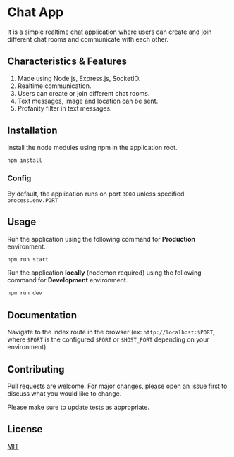 # Chat App

It is a simple realtime chat application where users can create and join different chat rooms and communicate with each other.

## Characteristics & Features

1. Made using Node.js, Express.js, SocketIO.
2. Realtime communication.
3. Users can create or join different chat rooms.
4. Text messages, image and location can be sent.
5. Profanity filter in text messages.

## Installation

Install the node modules using npm in the application root.

```bash
npm install
```

### Config

By default, the application runs on port `3000` unless specified `process.env.PORT`

## Usage

Run the application using the following command for **Production** environment.

```bash
npm run start
```

Run the application **locally** (nodemon required) using the following command for **Development** environment.

```bash
npm run dev
```

## Documentation

Navigate to the index route in the browser (ex: `http://localhost:$PORT`, where `$PORT` is the configured `$PORT` or `$HOST_PORT` depending on your environment).

## Contributing

Pull requests are welcome. For major changes, please open an issue first to discuss what you would like to change.

Please make sure to update tests as appropriate.

## License

[MIT](https://choosealicense.com/licenses/mit/)
